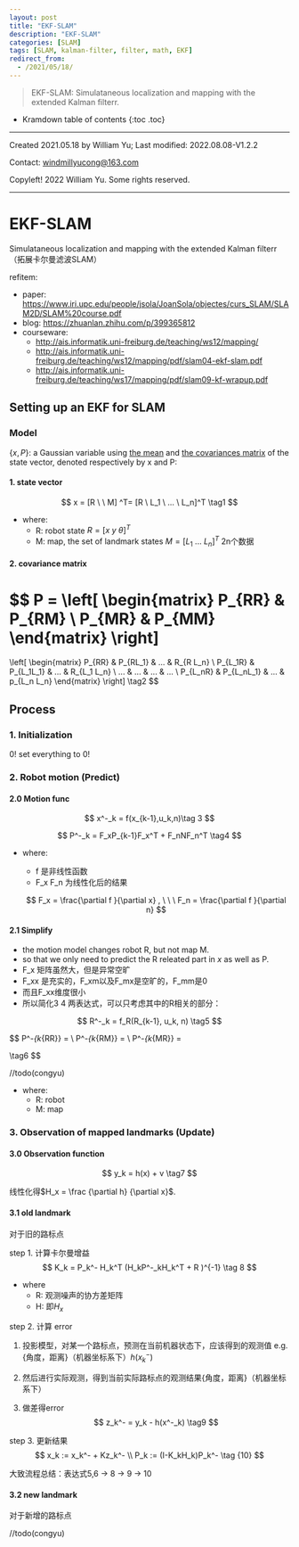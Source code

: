 ```yaml
---
layout: post
title: "EKF-SLAM"
description: "EKF-SLAM"
categories: [SLAM]
tags: [SLAM, kalman-filter, filter, math, EKF]
redirect_from:
  - /2021/05/18/
---
```


>  EKF-SLAM: Simulataneous localization and mapping with the extended Kalman filterr.

* Kramdown table of contents
{:toc .toc}

----

Created 2021.05.18 by William Yu; Last modified: 2022.08.08-V1.2.2

Contact: [windmillyucong@163.com](mailto:windmillyucong@163.com)

Copyleft! 2022 William Yu. Some rights reserved.

----


# EKF-SLAM

Simulataneous localization and mapping with the extended Kalman filterr（拓展卡尔曼滤波SLAM）

refitem:

- paper: https://www.iri.upc.edu/people/jsola/JoanSola/objectes/curs_SLAM/SLAM2D/SLAM%20course.pdf
- blog: https://zhuanlan.zhihu.com/p/399365812
- courseware: 
	- http://ais.informatik.uni-freiburg.de/teaching/ws12/mapping/
	- http://ais.informatik.uni-freiburg.de/teaching/ws12/mapping/pdf/slam04-ekf-slam.pdf
	- http://ais.informatik.uni-freiburg.de/teaching/ws17/mapping/pdf/slam09-kf-wrapup.pdf

## Setting up an EKF for SLAM

### Model

$\{x, P\}$: a Gaussian variable using <u>the mean</u> and <u>the covariances matrix</u> of the state vector, denoted respectively by x and P:

#### 1. state vector

$$
x = [R \ \  M] ^T= [R \ L_1 \ ... \ L_n]^T \tag1
$$

- where:
  - R: robot state $R=[x \ y \ \theta]^T$
  - M: map, the set of landmark states $M=[L_1 \ ... \  L_n]^T$  2n个数据

#### 2. covariance matrix

$$
P = 
\left[
\begin{matrix}
P_{RR} & P_{RM}
\\
P_{MR} & P_{MM}
\end{matrix}
\right]
= 
\left[
\begin{matrix}
P_{RR} & P_{RL_1} & ... & R_{R L_n}
\\
P_{L_1R} & P_{L_1L_1} & ... & R_{L_1 L_n}
\\
... & ... & ... & ...
\\
P_{L_nR} & P_{L_nL_1} & ... & p_{L_n L_n}
\end{matrix}
\right]
\tag2
$$



## Process

### 1. Initialization

0! set everything to 0!

### 2. Robot motion (Predict)

#### 2.0 Motion func

$$
x^-_k = f(x_{k-1},u_k,n)\tag 3
$$

$$
P^-_k = F_xP_{k-1}F_x^T + F_nNF_n^T \tag4
$$

- where:
  
  - f 是非线性函数
  - F_x F_n 为线性化后的结果
  
  $$
  F_x = \frac{\partial f }{\partial x}
  , \ \ \
  F_n = \frac{\partial f }{\partial n}
  $$

#### 2.1 Simplify

- the motion model changes robot R, but not map M.
- so that we only need to predict the R releated part in $x$ as well as P.
- F_x 矩阵虽然大，但是异常空旷
- F_xx 是充实的，F_xm以及F_mx是空旷的，F_mm是0
- 而且F_xx维度很小
- 所以简化3 4 两表达式，可以只考虑其中的R相关的部分：

$$
R^-_k = f_R(R_{k-1}, u_k, n) \tag5
$$

$$
P^-_{k_{RR}} = 
\\
P^-_{k_{RM}} = 
\\
P^-_{k_{MR}} =  

\tag6
$$

//todo(congyu)

- where:
  - R: robot
  - M: map



### 3. Observation of mapped landmarks (Update)

#### 3.0 Observation function

$$
y_k = h(x) + v \tag7
$$

线性化得$H_x = \frac {\partial h} {\partial x}$.

#### 3.1 old landmark

对于旧的路标点

step 1. 计算卡尔曼增益
$$
K_k = P_k^- H_k^T (H_kP^-_kH_k^T + R )^{-1} \tag 8
$$

- where
  - R: 观测噪声的协方差矩阵
  - H: 即$H_x$

step 2. 计算 error

1. 投影模型，对某一个路标点，预测在当前机器状态下，应该得到的观测值 e.g.{角度，距离}（机器坐标系下）$h(x_k^-)$

2. 然后进行实际观测，得到当前实际路标点的观测结果{角度，距离}（机器坐标系下）

3. 做差得error
   $$
   z_k^- = y_k - h(x^-_k) \tag9
   $$

step 3. 更新结果
$$
x_k := x_k^- + Kz_k^-
\\
P_k := (I-K_kH_k)P_k^-
\tag {10}
$$

大致流程总结：表达式5,6 -> 8 -> 9 -> 10



#### 3.2 new landmark

对于新增的路标点

//todo(congyu)




